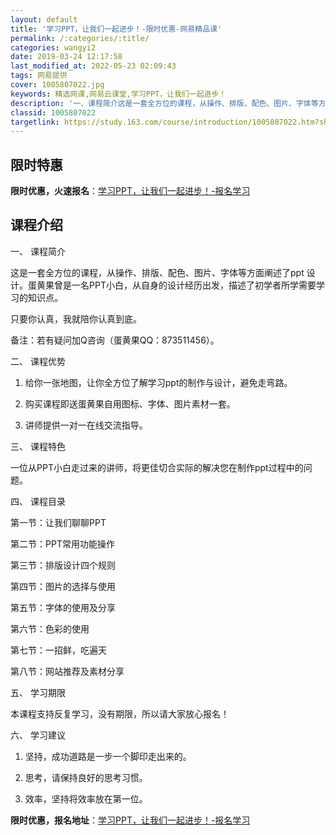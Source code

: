```yaml
---
layout: default
title: '学习PPT，让我们一起进步！-限时优惠-网易精品课'
permalink: /:categories/:title/
categories: wangyi2
date: 2019-03-24 12:17:58
last_modified_at: 2022-05-23 02:09:43
tags: 网易提供
cover: 1005807022.jpg
keywords: 精选网课,网易云课堂,学习PPT，让我们一起进步！
description: '一、课程简介这是一套全方位的课程，从操作、排版、配色、图片、字体等方面阐述了ppt设计。蛋黄果曾是一名PPT小白，从自身'
classid: 1005807022
targetlink: https://study.163.com/course/introduction/1005807022.htm?share=1&shareId=1025206652&utm_campaign=share&utm_medium=iphoneShare&utm_source=&utm_u=1025206652
---
```


## 限时特惠

**限时优惠，火速报名**：[学习PPT，让我们一起进步！-报名学习](https://study.163.com/course/introduction/1005807022.htm?share=1&shareId=1025206652&utm_campaign=share&utm_medium=iphoneShare&utm_source=&utm_u=1025206652)

## 课程介绍

一、	课程简介

这是一套全方位的课程，从操作、排版、配色、图片、字体等方面阐述了ppt 设计。蛋黄果曾是一名PPT小白，从自身的设计经历出发，描述了初学者所学需要学习的知识点。

只要你认真，我就陪你认真到底。 



备注：若有疑问加Q咨询（蛋黄果QQ：873511456）。



二、	课程优势

1.	给你一张地图，让你全方位了解学习ppt的制作与设计，避免走弯路。

2.	购买课程即送蛋黄果自用图标、字体、图片素材一套。

3.	讲师提供一对一在线交流指导。



三、	课程特色

一位从PPT小白走过来的讲师，将更佳切合实际的解决您在制作ppt过程中的问题。



四、	课程目录

第一节：让我们聊聊PPT

第二节：PPT常用功能操作

第三节：排版设计四个规则

第四节：图片的选择与使用

第五节：字体的使用及分享

第六节：色彩的使用

第七节：一招鲜，吃遍天

第八节：网站推荐及素材分享



五、	学习期限

本课程支持反复学习，没有期限，所以请大家放心报名！



六、	学习建议

1.	坚持，成功道路是一步一个脚印走出来的。

2.	思考，请保持良好的思考习惯。

3.	效率，坚持将效率放在第一位。

**限时优惠，报名地址**：[学习PPT，让我们一起进步！-报名学习](https://study.163.com/course/introduction/1005807022.htm?share=1&shareId=1025206652&utm_campaign=share&utm_medium=iphoneShare&utm_source=&utm_u=1025206652)

